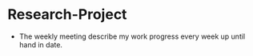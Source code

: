 # Research-Project

* The weekly meeting describe my work progress every week up until hand in date. 
